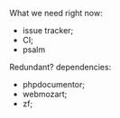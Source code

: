 What we need right now:
* issue tracker;
* CI;
* psalm

Redundant? dependencies:
* phpdocumentor;
* webmozart;
* zf;